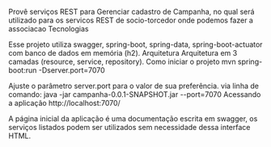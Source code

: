 Provê serviços REST para Gerenciar cadastro de Campanha, no qual será utilizado para os servicos REST de socio-torcedor onde podemos fazer a associacao
Tecnologias

Esse projeto utiliza swagger, spring-boot, spring-data, spring-boot-actuator com banco de dados em memória (h2).
Arquitetura Arquitetura em 3 camadas (resource, service, repository).
Como iniciar o projeto mvn spring-boot:run -Dserver.port=7070

Ajuste o parâmetro server.port para o valor de sua preferência.
via linha de comando: java -jar campanha-0.0.1-SNAPSHOT.jar --port=7070
Acessando a aplicação http://localhost:7070/

A página inicial da aplicação é uma documentação escrita em swagger, os serviços listados podem ser utilizados sem necessidade dessa interface HTML.